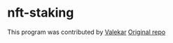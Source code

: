 # nft-staking

This program was contributed by [Valekar](https://github.com/valekar/)
[Original repo](https://github.com/valekar/nft_vault)
